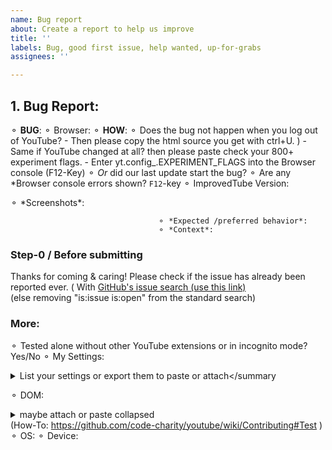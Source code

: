 ```yaml
---
name: Bug report
about: Create a report to help us improve
title: ''
labels: Bug, good first issue, help wanted, up-for-grabs
assignees: ''

---
```


## 1. Bug Report:
 ⚬ **BUG**:   <!-- (clear/concise description) -->
     ⚬  Browser:   <!-- especially only if not Chrome but Firefox / Safari / ...] -->
     ⚬ **HOW**:   <!-- Steps to **reproduce**. (The bug might only happen with your settings or your browser?) -->
  ⚬ Does the bug not happen when you log out of YouTube? - Then please copy the html source you get with ctrl+U. )  - Same if YouTube changed at all? then please paste check your 800+ experiment flags.  - Enter   yt.config_.EXPERIMENT_FLAGS   into the Browser console (F12-Key)
     ⚬ *Or* did our last update start the bug? 
        ⚬ Are any *Browser console errors shown? `F12`-key
        ⚬  ImprovedTube Version: <!--  [ written at the to & in the stores ]   -->
         
<!-- (And Maybe:) -->  ⚬ *Screenshots*:     
                                     ⚬ *Expected /preferred behavior*: 
                                     ⚬ *Context*:   

### Step-0 / Before submitting
Thanks for coming & caring! Please check if the issue has already been reported ever.  ( With [GitHub's issue search (use this link)](https://github.com/ImprovedTube/ImprovedTube/issues?q=)  
(else removing "is:issue is:open" from the standard search)   <!-- 
( -  If it was posted before, you can answer/react there to give it your voice and move it up in the lists) 
( -  If the status is  "closed" (=fixed) recently, then Web Stores can be updated soon)
    ( - if  it was closed month or years ago, then it might reappeared & must be fixed again.) -->

<!-- STEP2 (often optional)  MAYBE add details, to further increase our changes to solve the bug-->
### More:
 ⚬ Tested alone without other YouTube extensions or in incognito mode?  Yes/No 
 ⚬ My Settings:  <details><summary>List your settings or export them to paste or attach</summary </details> 
  <!-- ImprovedTube-Extension -> Settings -> Backup & reset -> Export settings. 
                                                                 can delete/exclude YOUR BLOCKLIST if any `  -->  
 ⚬ DOM:  <details><summary>maybe attach or paste collapsed </summary> (here) </details>   (How-To:  https://github.com/code-charity/youtube/wiki/Contributing#Test )
⚬ OS:          <!--  [e.g. Linux Ubuntu 16 /  Windows 7 / Mac OSX /  iOS ]  -->
⚬ Device:    <!--  [if applicable e.g. iPhone6] -->

<!-- Many thanks & smiles !  -->
